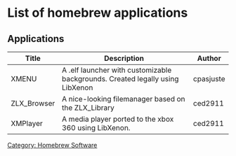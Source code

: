 # List of homebrew applications

## Applications

| Title            | Description                                                                   | Author      |
| ---------------- | ----------------------------------------------------------------------------- | ----------- |
| XMENU            | A .elf launcher with customizable backgrounds. Created legally using LibXenon | cpasjuste   |
| ZLX_Browser      | A nice-looking filemanager based on the ZLX_Library                           | ced2911     |
| XMPlayer         | A media player ported to the xbox 360 using LibXenon.                         | ced2911     |

[Category: Homebrew Software](./index.md)
